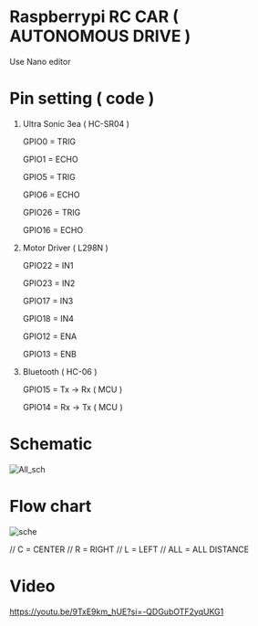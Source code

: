 # Raspberrypi RC CAR ( AUTONOMOUS DRIVE )
Use Nano editor
# Pin setting ( code )
1) Ultra Sonic 3ea ( HC-SR04 )
   
   GPIO0 = TRIG
   
   GPIO1 = ECHO
   
   GPIO5 = TRIG
   
   GPIO6 = ECHO
   
   GPIO26 = TRIG
   
   GPIO16 = ECHO

3) Motor Driver ( L298N )
   
   GPIO22 = IN1
   
   GPIO23 = IN2
   
   GPIO17 = IN3
   
   GPIO18 = IN4

   GPIO12 = ENA
   
   GPIO13 = ENB

4) Bluetooth ( HC-06 )
   
   GPIO15 = Tx -> Rx ( MCU )
   
   GPIO14 = Rx -> Tx ( MCU )

   


# Schematic
![All_sch](https://github.com/kangtaeui/autonomous_car/assets/141004174/4167fc3b-3a01-47a6-bb7d-8fc95c948a99)

# Flow chart

![sche](https://github.com/kangtaeui/autonomous_car/assets/141004174/f4d7d44e-80ba-49b7-83fd-b36869b7ec0f)


// C = CENTER // R = RIGHT // L = LEFT  // ALL = ALL DISTANCE


# Video
https://youtu.be/9TxE9km_hUE?si=-QDGubOTF2yqUKG1

